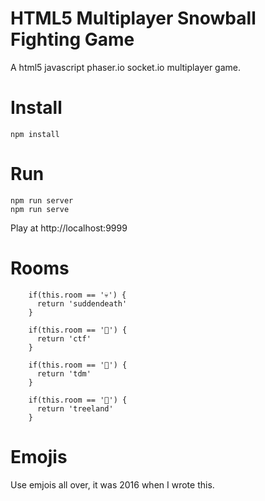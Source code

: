 # HTML5 Multiplayer Snowball Fighting Game
A html5 javascript phaser.io socket.io multiplayer game.

# Install
```
npm install
```

# Run
``` 
npm run server
npm run serve
```

Play at http://localhost:9999

# Rooms
```
    if(this.room == '💀') {
      return 'suddendeath'
    }

    if(this.room == '🎌') {
      return 'ctf'
    }

    if(this.room == '👥') {
      return 'tdm'
    }

    if(this.room == '🎄') {
      return 'treeland'
    }
```

# Emojis
Use emjois all over, it was 2016 when I wrote this.
